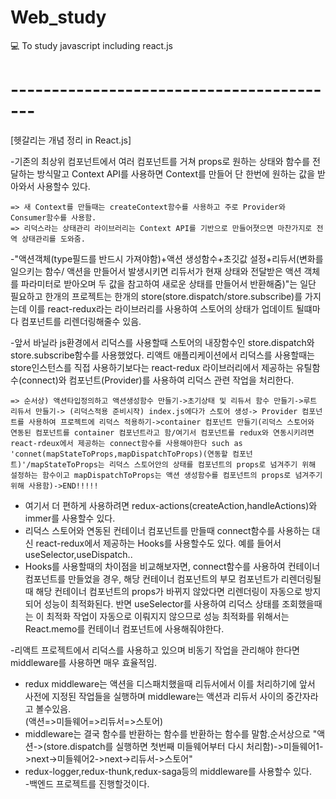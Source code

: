 # Web_study
💻 To study javascript including react.js
# -----------------------------------------
[헷갈리는 개념 정리 in React.js]    

-기존의 최상위 컴포넌트에서 여러 컴포넌트를 거쳐 props로 원하는 상태와 함수를 전달하는 방식말고 Context API를 사용하면 Context를 만들어 단 한번에 원하는 값을 받아와서
사용할수 있다.  

    => 새 Context를 만들때는 createContext함수를 사용하고 주로 Provider와 Consumer함수를 사용함.  
    => 리덕스라는 상태관리 라이브러리는 Context API를 기반으로 만들어졋으면 마찬가지로 전역 상태관리를 도와줌.  
  
-"액션객체(type필드를 반드시 가져야함)+액션 생성함수+초깃값 설정+리듀서(변화를 일으키는 함수/ 액션을 만들어서 발생시키면 리듀서가 현재 상태와 전달받은 액션 객체를 파라미터로 받아오며
두 값을 참고하여 새로운 상태를 만들어서 반환해줌)"는 일단 필요하고 한개의 프로젝트는 한개의 store(store.dispatch/store.subscribe)를 가지는데 이를 react-redux라는
라이브러리를 사용하여 스토어의 상태가 업데이트 될떄마다 컴포넌트를 리렌더링해줄수 있음.  

-앞서 바닐라 js환경에서 리덕스를 사용할때 스토어의 내장함수인 store.dispatch와 store.subscribe함수를 사용했었다. 리액트 애플리케이션에서 리덕스를 사용할때는 store인스턴스를 직접 사용하기보다는
react-redux 라이브러리에서 제공하는 유틸함수(connect)와 컴포넌트(Provider)를 사용하여 리덕스 관련 작업을 처리한다.   

    => 순서상) 액션타입정의하고 액션생성함수 만들기->초기상태 및 리듀서 함수 만들기->루트 리듀서 만들기-> (리덕스적용 준비시작) index.js에다가 스토어 생성-> Provider 컴포넌트를 사용하여 프로젝트에 리덕스 적용하기->container 컴포넌트 만들기(리덕스 스토어와 연동된 컴포넌트를 container 컴포넌트라고 함/여기서 컴포넌트를 redux와 연동시키려면 react-rdeux에서 제공하는 connect함수를 사용해야한다 such as 'connet(mapStateToProps,mapDispatchToProps)(연동할 컴포넌트)'/mapStateToProps는 리덕스 스토어안의 상태를 컴포넌트의 props로 넘겨주기 위해 설정하는 함수이고 mapDispatchToProps는 액션 생성함수를 컴포넌트의 props로 넘겨주기위해 사용함)->END!!!!!
  
  * 여기서 더 편하게 사용하려면 redux-actions(createAction,handleActions)와 immer를 사용할수 있다.   
  * 리덕스 스토어와 연동된 컨테이너 컴포넌트를 만들때 connect함수를 사용하는 대신 react-redux에서 제공하는 Hooks를 사용할수도 있다. 예를 들어서 useSelector,useDispatch..  
  * Hooks를 사용할때의 차이점을 비교해보자면, connect함수를 사용하여 컨테이너 컴포넌트를 만들었을 경우, 해당 컨테이너 컴포넌트의 부모 컴포넌트가 리렌더링될때 해당 컨테이너 컴포넌트의
  props가 바뀌지 않았다면 리렌더링이 자동으로 방지되어 성능이 최적화된다. 반면 useSelector를 사용하여 리덕스 상태를 조회했을때는 이 최적화 작업이 자동으로 이뤄지지 않으므로
  성능 최적화를 위해서는 React.memo를 컨테이너 컴포넌트에 사용해줘야한다.
  
-리액트 프로젝트에서 리덕스를 사용하고 있으며 비동기 작업을 관리해야 한다면 middleware를 사용하면 매우 효율적임.    
  * redux middleware는 액션을 디스패치했을때 리듀서에서 이를 처리하기에 앞서 사전에 지정된 작업들을 실행하며 middleware는 액션과 리듀서 사이의 중간자라고 볼수있음.    
  (액션=>미들웨어=>리듀서=>스토어)  
  * middleware는 결국 함수를 반환하는 함수를 반환하는 함수를 말함.순서상으로 "액션->(store.dispatch를 실행하면 첫번째 미들웨어부터 다시 처리함)->미들웨어1->next->미들웨어2->next->리듀서->스토어"  
  * redux-logger,redux-thunk,redux-saga등의 middleware를 사용할수 있다.   
-백엔드 프로젝트를 진행할것이다.
